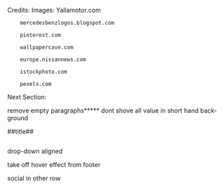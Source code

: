 Credits:
    Images: 
        Yallamotor.com

        mercedesbenzlogos.blogspot.com
        
        pinterest.com
        
        wallpapercave.com
        
        europe.nissannews.com
        
        istockphoto.com
        
        pexels.com

Next Section:


 remove empty paragraphs*****
 dont shove all value in short hand back-ground

 ##title##

<div>

<img href="https://ibb.co/vk9LtKX">
 
</div> 
 
  




drop-down aligned

take off hover effect from footer

social in other row

 




